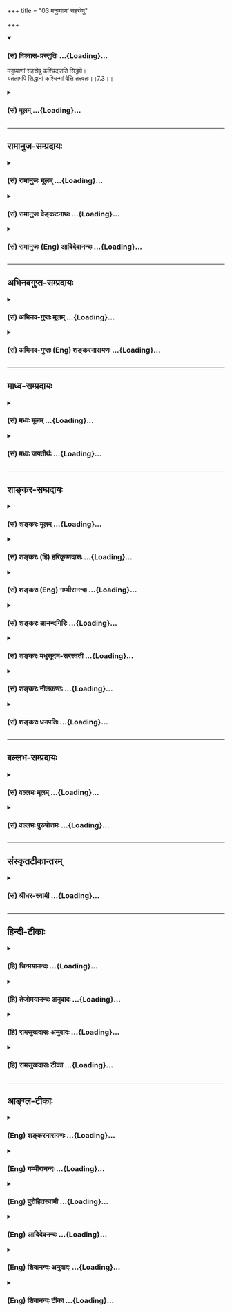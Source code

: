 +++
title = "03 मनुष्याणां सहस्रेषु"

+++
<div class="js_include" newlevelforh1="3" title="(सं) विश्वास-प्रस्तुतिः" unfilled url="/purANam/mahAbhAratam/06-bhIShma-parva/02-bhagavad-gItA-parva/saMskRtam/vishvAsa-prastutiH/07_jnAna-vijnAna-yogaH/03_manuShyANAM_sahas.md">
<details open><summary><h3>(सं) विश्वास-प्रस्तुतिः ...{Loading}...</h3></summary>

मनुष्याणां सहस्रेषु कश्चिद्यतति सिद्धये।  
यततामपि सिद्धानां कश्चिन्मां वेत्ति तत्त्वतः।।7.3।।
</details>
</div>
<div class="js_include collapsed" newlevelforh1="3" title="(सं) मूलम्" unfilled url="/purANam/mahAbhAratam/06-bhIShma-parva/02-bhagavad-gItA-parva/saMskRtam/mUlam/07_jnAna-vijnAna-yogaH/03_manuShyANAM_sahas.md">
<details><summary><h3>(सं) मूलम् ...{Loading}...</h3></summary>

मनुष्याणां सहस्रेषु कश्चिद्यतति सिद्धये।  
यततामपि सिद्धानां कश्चिन्मां वेत्ति तत्त्वतः।।7.3।।
</details>
</div>


_________________
## रामानुज-सम्प्रदायः
<div class="js_include collapsed" newlevelforh1="3" title="(सं) रामानुजः मूलम्" unfilled url="/purANam/mahAbhAratam/06-bhIShma-parva/02-bhagavad-gItA-parva/saMskRtam/rAmAnujaH/mUlam/07_jnAna-vijnAna-yogaH/03_manuShyANAM_sahas.md">
<details><summary><h3>(सं) रामानुजः मूलम् ...{Loading}...</h3></summary>

।।7.3।। मनुष्याः शास्त्राधिकारयोग्याः तेषां **सहस्रेषु कश्चिद्** एव
सिद्धिपर्यन्तं यतते। सिद्धिपर्यन्तं यतमानानां सहस्रेषु **कश्चिद्** एव
**मां** विदित्वा मत्तः सिद्धये यतते। मद्विदां सहस्रेषु **तत्त्वतो**
यथावत्स्थितं **मां वेत्ति** न कश्चिद् इति अभिप्रायः। स महात्मा सुदुर्लभः
(गीता 7।19)मां तु वेद न कश्चन (गीता 7।26) इति हि वक्ष्यते।

</details>
</div>
<div class="js_include collapsed" newlevelforh1="3" title="(सं) रामानुजः वेङ्कटनाथः" unfilled url="/purANam/mahAbhAratam/06-bhIShma-parva/02-bhagavad-gItA-parva/saMskRtam/rAmAnujaH/venkaTanAthaH/07_jnAna-vijnAna-yogaH/03_manuShyANAM_sahas.md">
<details><summary><h3>(सं) रामानुजः वेङ्कटनाथः ...{Loading}...</h3></summary>

  
  
।।7.3।। पुनरपि प्रकारान्तरेण प्रशंसा क्रियत इत्यभिप्रायेणाह
वक्ष्यमाणस्येति। मनुष्यशब्दोऽत्र न जातिविशेषाभिप्रायः
देवादीनामप्यधिकारस्य शारीरके समर्थितत्वात्। अतः
सिद्ध्यर्थयतनयोग्यमात्राभिप्राय इति दर्शयतिशास्त्राधिकारयोग्या इति।
सिद्ध्यर्थयतनमात्रं प्रायेण सर्वसाधारणम् अतःसिद्धये इत्यस्यकश्चित्
इत्युक्तविशेषान्वयायसिद्धिपर्यन्तमित्युक्तम्। मां वेत्ति इत्युक्तवेदनस्य
तदधीनसिद्धिपर्यन्तयतनार्थत्वंयततामपि सिद्धानाम्
इत्यनुवादेनाभिप्रेतमित्याहमां विदित्वा मत्तः सिद्धये यतत इति।
प्राप्यस्यैव प्रापकत्वादिकमिह तत्त्वम्। तत्त्वतः इति विशिष्टं वेदनं
सामान्यतोऽपि वेदनमात्रे सत्येव हि भवति अतोयततामपि सिद्धानां कश्चिन्मां
वेत्तिमद्विधेषु कश्चिन्मां तत्त्वतो वेत्ति इति वाक्यद्वयं
विवक्षितमित्यभिप्रायेणसिद्धिपर्यन्तं
यतमानानामित्यादिवाक्यभेदः। कश्चिन्मां वेत्ति इत्यत्र कश्चिदेव वेत्ति न
द्वाविति विवक्षा व्यासभीष्माद्यनेकदर्शनादयुक्ता। कश्चिद्वेत्त्येवेति
विवक्षा चात्र निरर्थका दौर्लभ्यवचनविरुद्धा च
अतोऽर्थस्वभावाद्वक्ष्यमाणसंवादाच्च फलितं दुर्लभत्वाभिप्रायं दर्शयति न
कश्चिदिति।  
  

</details>
</div>
<div class="js_include collapsed" newlevelforh1="3" title="(सं) रामानुजः (Eng) आदिदेवानन्दः" unfilled url="/purANam/mahAbhAratam/06-bhIShma-parva/02-bhagavad-gItA-parva/saMskRtam/rAmAnujaH/english/AdidevAnandaH/07_jnAna-vijnAna-yogaH/03_manuShyANAM_sahas.md">
<details><summary><h3>(सं) रामानुजः (Eng) आदिदेवानन्दः ...{Loading}...</h3></summary>

7.3 'Men', i.e., those who are alified for observing the ;nds of the
Sastras - among thousands of such men, only some one strives till the
attainment of perfection. Among thousands who strive till the attainment
of perfection, some one only, understanding Me, strives to attain
success through Me (i.e., through My grace). Among thousands of those
who might know Me, some one only knows Me in reality, as I am. In other
words, there is no one who is capable of knowing Me as I am, i.e., as
distinguished from all other entities, as implied in the expression
Vijnana. Sri Krsna will declare later on: 'It is very hard to find such
a great-souled person' (7.19), and 'But no one knows Me' (7.26).

</details>
</div>


_________________
## अभिनवगुप्त-सम्प्रदायः
<div class="js_include collapsed" newlevelforh1="3" title="(सं) अभिनव-गुप्तः मूलम्" unfilled url="/purANam/mahAbhAratam/06-bhIShma-parva/02-bhagavad-gItA-parva/saMskRtam/abhinava-guptaH/mUlam/07_jnAna-vijnAna-yogaH/03_manuShyANAM_sahas.md">
<details><summary><h3>(सं) अभिनव-गुप्तः मूलम् ...{Loading}...</h3></summary>

।।7.3।। मनुष्याणामिति। अस्य च वस्तुनः सर्वो न योग्यः इत्यनेन दुर्लभत्वात्
यत्नसेव्यतामाह+++(N यत्नः सेव्यतामित्याह)+++।

</details>
</div>
<div class="js_include collapsed" newlevelforh1="3" title="(सं) अभिनव-गुप्तः (Eng) शङ्करनारायणः" unfilled url="/purANam/mahAbhAratam/06-bhIShma-parva/02-bhagavad-gItA-parva/saMskRtam/abhinava-guptaH/english/shankaranArAyaNaH/07_jnAna-vijnAna-yogaH/03_manuShyANAM_sahas.md">
<details><summary><h3>(सं) अभिनव-गुप्तः (Eng) शङ्करनारायणः ...{Loading}...</h3></summary>

7.3 Manusyanam etc. All \[persons\] are not fit for this subject. By
this statement, \[the Bhagavat\] has declared that, as the subject is
difficult to grasp, it is to be learnt with effort.

</details>
</div>


_________________
## माध्व-सम्प्रदायः
<div class="js_include collapsed" newlevelforh1="3" title="(सं) मध्वः मूलम्" unfilled url="/purANam/mahAbhAratam/06-bhIShma-parva/02-bhagavad-gItA-parva/saMskRtam/madhvaH/mUlam/07_jnAna-vijnAna-yogaH/03_manuShyANAM_sahas.md">
<details><summary><h3>(सं) मध्वः मूलम् ...{Loading}...</h3></summary>

।।7.3।। दौर्लभ्यं ज्ञानस्याह मनुष्याणामिति।

</details>
</div>
<div class="js_include collapsed" newlevelforh1="3" title="(सं) मध्वः जयतीर्थः" unfilled url="/purANam/mahAbhAratam/06-bhIShma-parva/02-bhagavad-gItA-parva/saMskRtam/madhvaH/jayatIrthaH/07_jnAna-vijnAna-yogaH/03_manuShyANAM_sahas.md">
<details><summary><h3>(सं) मध्वः जयतीर्थः ...{Loading}...</h3></summary>

।।7.3।। ननु ज्ञानादिवचनं प्रतिज्ञाय यत्किञ्चित्कथमुच्यते इत्यत आह
**दौर्लभ्यमि**ति। श्रोतुरादरजननार्थमिति शेषः। ज्ञानस्य दौर्लभ्ये
विज्ञानस्य तत्सुतराम्।

</details>
</div>


_________________
## शाङ्कर-सम्प्रदायः
<div class="js_include collapsed" newlevelforh1="3" title="(सं) शङ्करः मूलम्" unfilled url="/purANam/mahAbhAratam/06-bhIShma-parva/02-bhagavad-gItA-parva/saMskRtam/shankaraH/mUlam/07_jnAna-vijnAna-yogaH/03_manuShyANAM_sahas.md">
<details><summary><h3>(सं) शङ्करः मूलम् ...{Loading}...</h3></summary>

।।7.3।। **मनुष्याणां** मध्ये **सहस्रेषु** अनेकेषु **कश्चित् यतति**
प्रयत्नं करोति **सिद्धये** सिद्ध्यर्थम्। तेषां **यततामपि सिद्धानाम्**
सिद्धा एव हि ते ये मोक्षाय यतन्ते तेषां **कश्चित्** एव हि **मां वेत्ति
तत्त्वतः** यथावत्।। श्रोतारं प्ररोचनेन अभिमुखीकृत्याह

</details>
</div>
<div class="js_include collapsed" newlevelforh1="3" title="(सं) शङ्करः (हि) हरिकृष्णदासः" unfilled url="/purANam/mahAbhAratam/06-bhIShma-parva/02-bhagavad-gItA-parva/saMskRtam/shankaraH/hindI/harikRShNadAsaH/07_jnAna-vijnAna-yogaH/03_manuShyANAM_sahas.md">
<details><summary><h3>(सं) शङ्करः (हि) हरिकृष्णदासः ...{Loading}...</h3></summary>

।।7.3।। यह ( दुलर्भ ) कैसे है सो कहते हैं हजारों मनुष्योंमें कोई एक ही (
मोक्षरूप ) सिद्धिके लिये प्रयत्न करता है और उन यत्न करनेवाले सिद्धोंमें
भी जो मोक्षके लिये यत्न करते हैं वे ( एक तरहसे ) सिद्ध ही हैं उनमें भी
कोई एक ही मुझे तत्त्वसे यथार्थ जान पाता है।

</details>
</div>
<div class="js_include collapsed" newlevelforh1="3" title="(सं) शङ्करः (Eng) गम्भीरानन्दः" unfilled url="/purANam/mahAbhAratam/06-bhIShma-parva/02-bhagavad-gItA-parva/saMskRtam/shankaraH/english/gambhIrAnandaH/07_jnAna-vijnAna-yogaH/03_manuShyANAM_sahas.md">
<details><summary><h3>(सं) शङ्करः (Eng) गम्भीरानन्दः ...{Loading}...</h3></summary>

7.3 Sahasresu manusyanam, among thousands, among a multitude of men;
kascit, a rare one; yatati, endeavours; siddhaye, for perfection. \[For
perfection: for the rise of Knowledge through the purification of the
mind.\] Siddhanam api, even of the perfected one; yatatam, who are
diligent-they (those diligent ones themselves) being (considered to be)
verily perfect because they are striving for Liberation; of them-;
kascit, one perchance, indeed; vetti, knows; mam, Me; tattvatah, in
truth. Having drawn the attention of the hearer by arousing interest,
the Lord says:

</details>
</div>
<div class="js_include collapsed" newlevelforh1="3" title="(सं) शङ्करः आनन्दगिरिः" unfilled url="/purANam/mahAbhAratam/06-bhIShma-parva/02-bhagavad-gItA-parva/saMskRtam/shankaraH/AnandagiriH/07_jnAna-vijnAna-yogaH/03_manuShyANAM_sahas.md">
<details><summary><h3>(सं) शङ्करः आनन्दगिरिः ...{Loading}...</h3></summary>

।।7.3।। ज्ञानस्य दुर्लभत्वं प्रश्नपूर्वकं प्रकटयति **कथमित्यादिना।**
सहस्रशब्दस्य बहुवाचकत्वमुपेत्य व्याकरोति **अनेकेष्विति।** सिद्धये
सत्त्वशुद्धिद्वारा ज्ञानोत्पत्त्यर्थमित्यर्थः। सिद्ध्यर्थं यतमानानां कथं
सिद्धत्वमित्याशङ्क्याह **सिद्धा एवेति।** सर्वेषामेव तेषां
ज्ञानोदयात्तस्य सुलभत्वमित्याशङ्क्याह **तेषामिति।**

</details>
</div>
<div class="js_include collapsed" newlevelforh1="3" title="(सं) शङ्करः मधुसूदन-सरस्वती" unfilled url="/purANam/mahAbhAratam/06-bhIShma-parva/02-bhagavad-gItA-parva/saMskRtam/shankaraH/madhusUdana-sarasvatI/07_jnAna-vijnAna-yogaH/03_manuShyANAM_sahas.md">
<details><summary><h3>(सं) शङ्करः मधुसूदन-सरस्वती ...{Loading}...</h3></summary>

।।7.3।। अतिदुर्लभं चैतन्मदनुग्रहमन्तरेण महाफलं ज्ञानम् यतः मनुष्याणां
शास्त्रीयज्ञानकर्मयोग्यानां सहस्रेषु मध्ये
कश्चिदेकोऽनेकजन्मकृतसुकृतसमासादितनित्यानित्यवस्तुविवेकः सन् यतति यतते
सिद्धये सत्त्वशुद्धिद्वारा ज्ञानोत्पत्तये। यततां यतमानानां ज्ञानाय
सिद्धानां प्रागर्जितसुकृतानां साधकानामपि मध्ये कश्चिदेकः
श्रवणमनननिदिध्यासनपरिपाकान्ते मामीश्वरं वेत्ति साक्षात्करोति तत्त्वतः
प्रत्यगभेदेन तत्त्वमसीत्यादिगुरूपदिष्टमहावाक्येभ्यः। अनेकेषु
मनुष्येष्वात्मज्ञानसाधनानुष्ठायी परमदुर्लभः। साधनानुष्ठायिष्वपि मध्ये
फलभागी परमदुर्लभ इति किं वक्तव्यमस्य ज्ञानस्य माहात्म्यमित्यभिप्रायः।

</details>
</div>
<div class="js_include collapsed" newlevelforh1="3" title="(सं) शङ्करः नीलकण्ठः" unfilled url="/purANam/mahAbhAratam/06-bhIShma-parva/02-bhagavad-gItA-parva/saMskRtam/shankaraH/nIlakaNThaH/07_jnAna-vijnAna-yogaH/03_manuShyANAM_sahas.md">
<details><summary><h3>(सं) शङ्करः नीलकण्ठः ...{Loading}...</h3></summary>

।।7.3।। एतदेव ज्ञानं दौर्लभ्यप्रदर्शनेन स्तौति **मनुष्याणामिति।** यततां
यतमानानाम्।

</details>
</div>
<div class="js_include collapsed" newlevelforh1="3" title="(सं) शङ्करः धनपतिः" unfilled url="/purANam/mahAbhAratam/06-bhIShma-parva/02-bhagavad-gItA-parva/saMskRtam/shankaraH/dhanapatiH/07_jnAna-vijnAna-yogaH/03_manuShyANAM_sahas.md">
<details><summary><h3>(सं) शङ्करः धनपतिः ...{Loading}...</h3></summary>

।।7.3।। अतो मद्विषयं तत्त्वज्ञानं सार्वज्ञ्यसंपादकत्वादतिदुर्लभमित्याह
मनुष्याणामिति। मनुष्याणामनेकयोनिषु पुण्यवशाल्लब्धदेहानां सहस्त्रेषु
असंख्यातेषुशतं सहस्त्रं लक्षं च सर्वमक्षय्यवाचकम् इत्युक्तेः।
अक्षय्यमित्यस्यासंख्यातमित्यर्थः।
कश्चिदनेकजन्मार्जितपुण्यपुञ्जवशाल्लब्धविवेकादिसाधनो यतते यत्नं
श्रवणादिरुपं करोति। यततामपि यतमानानामपि सिद्धानां मुमुक्षणाम्।
साधकत्वेऽपि सिद्धत्वकथनं तेषामुत्कर्षद्योतनार्थम्। अपरे तु सिद्धये
आत्मज्ञानाय यतते। यततामपि सहस्त्रेषु कश्चिदेव प्रकृष्टपुण्यवशादात्मानं
वेत्ति तादृशानामप्यात्मज्ञानसिद्धानां सहस्त्रेषु कश्चिदेव मां परमात्मानं
मत्प्रसादेन तत्त्वतो वेत्तीति वर्णयन्ति। अस्मिन्पक्षे
मुख्यसिद्धशब्दार्थालाभस्त्वस्त्येवात्मपदाध्याहारस्य कश्चिदत्यस्य
वेत्तीत्यस्य चावृत्तेरध्याहारस्य वा क्लेशोऽतिरिच्यते इत्ययं
षक्षश्चिन्त्यः। तेषां मध्ये कश्चितेव मां परमेश्वरं तत्त्वतो
यथावतस्वाभिन्नत्वेन वेत्ति जानाति।

</details>
</div>


_________________
## वल्लभ-सम्प्रदायः
<div class="js_include collapsed" newlevelforh1="3" title="(सं) वल्लभः मूलम्" unfilled url="/purANam/mahAbhAratam/06-bhIShma-parva/02-bhagavad-gItA-parva/saMskRtam/vallabhaH/mUlam/07_jnAna-vijnAna-yogaH/03_manuShyANAM_sahas.md">
<details><summary><h3>(सं) वल्लभः मूलम् ...{Loading}...</h3></summary>

।।7.3।। यतः मनुष्याणामिति। आत्मतत्त्वज्ञानाय कश्चिद्यतति। तादृशानामपि
मध्ये मां भगवन्तं परमात्मानं सर्वधर्माश्रयमीश्वरं तत्त्वतः
निरतिशयमहिमत्वतः कश्चिदेव व्यासवामदेवशुकादिर्वेत्ति न सर्वः।
अतस्तन्मदीयं ज्ञानं ते वक्ष्यामीत्यर्थः।

</details>
</div>
<div class="js_include collapsed" newlevelforh1="3" title="(सं) वल्लभः पुरुषोत्तमः" unfilled url="/purANam/mahAbhAratam/06-bhIShma-parva/02-bhagavad-gItA-parva/saMskRtam/vallabhaH/puruShottamaH/07_jnAna-vijnAna-yogaH/03_manuShyANAM_sahas.md">
<details><summary><h3>(सं) वल्लभः पुरुषोत्तमः ...{Loading}...</h3></summary>

  
  
।।7.3।। ज्ञातव्यं कुतो नावशिष्यते इत्यत आह मनुष्याणामिति। पूर्वं तु
भगवत्सन्निधानान्निस्सृतानां जीवानां मध्ये मनुष्यत्वं प्राप्तानामेव
भजनाधिकारस्तत्प्राप्तिश्च दास्यदानानुग्रहैकसाध्या तत्प्राप्त्यनन्तरं च
भावार्थं समर्पितस्य देहस्य तदाप्त्यर्थं लीलया प्राकट्यमतिदुर्लभं तत्रापि
भावसेवया प्रीतेन भगवदुक्तस्वस्वरूपज्ञानमतिदुर्लभम्।
एतत्सर्वसिद्धिर्यज्ज्ञानेन भवति तज्ज्ञाने न किञ्चिदवशिष्यते तदाह
मनुष्याणां सहस्रेषु भजनौपयिकप्राप्तदेहानां सहस्रेषु असङ्ख्यातेषु कश्चित्
दुर्लभो मदनुग्रहैकरूपः सिद्धये मत्सिद्धिस्वरूपनिमित्तं
यासिद्धिर्द्वितीयस्कन्धे अ.1 उक्ता तदर्थं यतति यत्नवान् भवति। यततामपि
यत्नं कुर्वतामपि सिद्धानां मध्ये कश्चित्
स्वरमणेच्छादिभावरहितस्तत्स्वरूपात्मकधामरममाणं मां
तत्त्वतस्तदनुग्रहैकलभ्यत्वेन वेत्ति जानाति। यत एतज्ज्ञानमतिदुर्लभम्।
यज्ज्ञानान्तरं न किञ्चिदवशिष्यते तन्मया त्वदर्थमुच्यत इति भावः।  
  

</details>
</div>


_________________
## संस्कृतटीकान्तरम्
<div class="js_include collapsed" newlevelforh1="3" title="(सं) श्रीधर-स्वामी" unfilled url="/purANam/mahAbhAratam/06-bhIShma-parva/02-bhagavad-gItA-parva/saMskRtam/shrIdhara-svAmI/07_jnAna-vijnAna-yogaH/03_manuShyANAM_sahas.md">
<details><summary><h3>(सं) श्रीधर-स्वामी ...{Loading}...</h3></summary>

।।7.3।। मद्भक्तिं विना तु मज्ज्ञानं दुर्लभमित्याह **मनुष्याणामिति।**
असंख्यातानां जीवानां मध्ये मनुष्यव्यतिरिक्तानां श्रेयसि प्रवृत्तिरेव
नास्ति मनुष्याणां तु सहस्रेषु मध्ये कश्चिदेव प्रकृष्टपुण्यवशात्सिद्धये
आत्मज्ञानाय प्रयतते प्रयत्नं कुर्वतामपि सहस्रेषु कश्चिदेव
प्रकृष्टपुण्यवशादात्मानं वेत्ति तादृशानां चात्मज्ञानसिद्धानां सहस्रेषु
कश्चिदेव मां परमात्मानं मत्प्रसादेन तत्त्वतो वेत्ति तदेवमतिदुर्लभमपि
मज्ज्ञानं तुभ्यमहं वक्ष्यामीत्यर्थः।

</details>
</div>


_________________
## हिन्दी-टीकाः
<div class="js_include collapsed" newlevelforh1="3" title="(हि) चिन्मयानन्दः" unfilled url="/purANam/mahAbhAratam/06-bhIShma-parva/02-bhagavad-gItA-parva/hindI/chinmayAnandaH/07_jnAna-vijnAna-yogaH/03_manuShyANAM_sahas.md">
<details><summary><h3>(हि) चिन्मयानन्दः ...{Loading}...</h3></summary>

।।7.3।। भारतीय आध्यात्मिक साहित्य में भिन्नभिन्न आचार्यों ने विभिन्न
प्रकार से बारम्बार इस विचार को दोहराया है कि आत्मज्ञान तथा उसका अपरोक्ष
अनुभव प्राप्त करने वाले साधक विरले ही होते हैं। इसके पूर्व भी हमें यह
बताया गया था कि वेदान्त के सिद्धांतों को भी एक आश्चर्य के समान सुना तथा
समझा जाता है। उपनिषदों में भी इसीतथ्य का ऋषियों ने वर्णन किया है। यहाँ
भगवान् श्रीकृष्ण के अनुसार आत्मज्ञान की प्राप्ति का उत्तरदायितत्व साधक
पर ही निर्भर है। यदि कोई साधक इस अनुभव को प्राप्त नहीं कर पाता है तो
उसका एकमात्र कारण आवश्यक पुरुषार्थ का अभाव है। वेदान्त अध्यात्म विषयक
विज्ञान होने के कारण हमारे लिए अपने अवगुणों का ज्ञानमात्र पर्याप्त नहीं
है वरन् उसकी निवृत्ति के लिए और आत्मबल की वृद्धि के लिए आवश्यक है कि हम
वेदान्त ज्ञान को अपने जीवन में उतारने का भी सदैव प्रयत्न करें। यह एक
सर्वविदित तथ्य है कि किसी विरले पुरुष में ही आत्मोन्नति की तीव्र अभिलाषा
होती है जिसके लिए वह अपना सर्वस्व अर्पण करने को तत्पर रहता है। सहस्रों
मनुष्यों में से जो लोग वेदान्त का श्रवण करते हैं तथा सम्भवत बौद्धिक स्तर
पर तत्प्रतिपादित समस्त सिद्धांतों को समझते भी हैं उनमें भी कोईकोई पुरुष
ऐसे ही होते हैं जो आध्यात्मिक जीवन पद्धति को पूर्णतया अपनाते हैं ऐसे
प्रयत्नशील साधकों में से कोई एक साधक मुझे तत्त्व से जानता है। इसके अनेक
कारण हैं। जब शिष्य उत्साहपूर्वक एकाग्रचित्त होकर सद्गुरु के उपदेश का
श्रवण करता है तब वह स्वयं किसी सीमा तक ऊँचा उठ भी सकता है। परन्तु हो
सकता है कि सत्य के द्वार तक पहुँचकर भी वह किसी सूक्ष्म एवं अज्ञात
अभिलाषा अथवा अनजाने गर्व के कारण अपनी प्रगति के मार्ग को अवरुद्ध कर ले
और इस प्रकार सत्य के दर्शन से वंचित ही रह जाय। इस दृष्टि से ईसामसीह की
यह घोषणा अर्थपूर्ण है कि एक धनवान् व्यक्ति के स्वर्ग द्वार में प्रवेख
करने की अपेक्षा एक ऊँट सुई के छिद्र से सरलता से प्रवेश करके बाहर निकल
सकता है। यहाँ धन शब्द से अभिप्राय मन में संचित वासनाओं से है न कि लौकिक
सम्पत्ति से। जब तक मन पूर्णत्ाया वासनारहित होकर शुद्ध नहीं हो जाता तब तक
वह सत्य के आनन्द का अनुभव नहीं कर सकता है। भगवान् श्रीकृष्ण की दृष्टि को
ध्यान में रखकर इस श्लोक पर विचार करने से उसका अर्थ यह प्रतीत होता है कि
विरले लोग ही वेदान्त का श्रवण करके उसके सिद्धांत को यथार्थ रूप में समझ
पाते हैं। उनमें भी ऐसे साधकों की संख्या बहुत कम ही होती है जिनमें सत्य
एवं शुद्धि का जीवन जीने के लिए लक्ष्य का आवश्यक ज्ञान मन की दृढ़ता
शारीरिक सहनशक्ति तथा प्रयत्न की सम्पन्नता हो। अर्जुन तथा गीता के
जिज्ञासु लोग ऐसे ही विरले पुरुष हैं जो आत्मज्ञान के अधिकारी हैं। उन्हें
भगवान् श्रीकृष्ण विज्ञान के सहित ज्ञान के उपदेश का वचन देते हैं जिससे
आत्मा का साक्षात् अनुभव हो सकता है। इस प्रकार श्रोता में इस ज्ञान के
प्रति रुचि उत्पन्न कराकर भगवान् आगे कहते हैं

</details>
</div>
<div class="js_include collapsed" newlevelforh1="3" title="(हि) तेजोमयानन्दः अनुवादः" unfilled url="/purANam/mahAbhAratam/06-bhIShma-parva/02-bhagavad-gItA-parva/hindI/tejomayAnandaH/anuvAdaH/07_jnAna-vijnAna-yogaH/03_manuShyANAM_sahas.md">
<details><summary><h3>(हि) तेजोमयानन्दः अनुवादः ...{Loading}...</h3></summary>

।।7.3।। सहस्रों मनुष्यों में कोई ही मनुष्य पूर्णत्व की सिद्धि के लिए
प्रयत्न करता है और उन प्रयत्नशील साधकों में भी कोई ही पुरुष मुझे तत्त्व
से जानता है।।  
  

</details>
</div>
<div class="js_include collapsed" newlevelforh1="3" title="(हि) रामसुखदासः अनुवादः" unfilled url="/purANam/mahAbhAratam/06-bhIShma-parva/02-bhagavad-gItA-parva/hindI/rAmasukhadAsaH/anuvAdaH/07_jnAna-vijnAna-yogaH/03_manuShyANAM_sahas.md">
<details><summary><h3>(हि) रामसुखदासः अनुवादः ...{Loading}...</h3></summary>

।।7.3।। हजारों मनुष्योंमें कोई एक वास्तविक सिद्धिके लिये यत्न करता है और
उन यत्न करनेवाले सिद्धोंमें कोई एक ही मुझे तत्त्वसे जानता है।

</details>
</div>
<div class="js_include collapsed" newlevelforh1="3" title="(हि) रामसुखदासः टीका" unfilled url="/purANam/mahAbhAratam/06-bhIShma-parva/02-bhagavad-gItA-parva/hindI/rAmasukhadAsaH/TIkA/07_jnAna-vijnAna-yogaH/03_manuShyANAM_sahas.md">
<details><summary><h3>(हि) रामसुखदासः टीका ...{Loading}...</h3></summary>

।।7.3।।***व्याख्या--*'मनुष्याणां सहस्रेषु कश्चिद्यतति
सिद्धये'--**(टिप्पणी प₀ 395.1) 'हजारों मनुष्योंमें' कोई एक ही मेरी
प्राप्तिके लिये यत्न करता है। तात्पर्य है कि जिनमें मनुष्यपना है अर्थात्
जिनमें पशुओंकी तरह खाना-पीना और ऐश-आराम करना नहीं है, वे ही वास्तवमें
मनुष्य हैं। उन मनुष्योंमें भी जो नीति और धर्मपर चलनेवाले हैं, ऐसे मनुष्य
हजारों हैं। उन हजारों मनुष्योंमें भी कोई एक ही सिद्धिके लिये **(टिप्पणी
प₀ 395.2)** यत्न करता है अर्थात् जिससे बढ़कर कोई लाभ नहीं, जिसमें दुःखका
लेश भी नहीं और आनन्दकी किञ्चिन्मात्र भी कमी नहीं, कमीकी सम्भावना ही
नहीं--ऐसे स्वतःसिद्ध नित्यतत्त्वकी प्राप्तिके लिये यत्न करता है। जो
परलोकमें स्वर्ग आदिकी प्राप्ति नहीं चाहता और इस लोकमें धन, मान, भोग,
कीर्ति आदि नहीं चाहता अर्थात् जो उत्पत्ति-विनाशशील वस्तुओंमें नहीं अटकता
और भोगे हुए भोगोंके तथा मान-बड़ाई, आदर-सत्कार आदिके संस्कार रहनेसे उन
विषयोंका सङ्ग होनेपर, उन विषयोंमें रुचि होते रहनेपर भी जो अपनी मान्यता,
उद्देश्य, विचार, सिद्धान्त आदिसे विचलित नहीं होता--ऐसा कोई एक पुरुष ही
सिद्धिके लिये यत्न करता है। इससे सिद्ध होता है कि परमात्मप्राप्तिरूप
सिद्धिके लिये यत्न करनेवाले अर्थात् दृढ़तासे उधर लगनेवाले बहुत कम मनुष्य
होते हैं। परमात्मप्राप्तिकी तरफ न लगनेमें कारण है--भोग और संग्रहमें लगना।
सांसारिक भोग-पदार्थोंमें केवल आरम्भमें ही सुख दीखता है। मनुष्य प्रायः
तत्काल सुख देनेवाले साधनोंमें ही लगते हैं। उनका परिणाम क्या होगा--इसपर
वे विचार करते ही नहीं। अगर वे भोग और ऐश्वर्यके परिणामपर विचार करने लग
जायँ कि 'भोग और संग्रहके अन्तमें कुछ नहीं मिलेगा, रीते रह जायँगे और उनकी
प्राप्तिके लिये किये हुए पाप-कर्मोंके फलस्वरूप चौरासी लाख योनियों तथा
नरकोंके रूपमें दुःख-ही-दुख मिलेगा', तो वे परमात्माके साधनमें लग जायँगे।
दूसरा कारण यह है कि प्रायः लोग सांसारिक भोगोंमें ही लगे रहते हैं।
उनमेंसे कुछ लोग संसारके भोगोंसे ऊँचे उठते भी हैं तो वे परलोकके स्वर्ग
आदि भोग-भूमियोंकी प्राप्तिमें लग जाते हैं। परन्तु अपना कल्याण हो जाय,
परमात्माकी प्राप्ति हो जाय--ऐसा दृढ़तासे विचार करके परमात्माकी तरफ
लगनेवाले लोग बहुत कम होते हैं। इतिहासमें भी देखते हैं तो सकामभावसे
तपस्या आदि साधन करनेवालोंके ही चरित्र विशेष आते हैं। कल्याणके लिये
तत्परतासे साधन करनेवालोंके चरित्र बहुत ही कम आते हैं। वास्तवमें
परमात्मतत्त्वकी प्राप्ति कठिन या दुर्लभ नहीं है, प्रत्युत इधर सच्ची
लगनसे तत्परतापूर्वक लगनेवाले बहुत कम हैं। इधर दृढ़तासे न लगनेमें
संयोगजन्य सुखकी तरफ आकृष्ट होना और परमात्मतत्त्वकी प्राप्तिके लिये
भविष्यकी आशा **(टिप्पणी प₀ 395.3)** रखना ही खास कारण है।  
  
**'यततामपि सिद्धानाम्' (टिप्पणी प₀ 395.4)--**यहाँ 'सिद्ध' शब्दसे उनको
लेना चाहिये, जिनका अन्तःकरण शुद्ध हो गया है और जो केवल एक भगवान्में ही
लग गये हैं। उन्हींको गीतामें 'महात्मा' कहा गया है। यद्यपि 'सब कुछ
परमात्मा ही है' ऐसा जाननेवाले तत्त्वज्ञ पुरुषको भी (7। 19में) महात्मा
कहा गया है, तथापि यहाँ तो वे ही महात्मा साधक लेने चाहिये, जो आसुरी
सम्पत्तिसे रहित होकर केवल दैवी सम्पत्तिका आश्रय लेकर अनन्यभावसे भगवान्का
भजन करते हैं (गीता 9। 13)। इसका कारण यह है कि वे यत्न करते
हैं--**'यतताम्। '**इसलिये यहाँ (7। 19 में वर्णित) तत्त्वज्ञ महात्माको
नहीं लेना चाहिये। यहाँ **'यतताम्'**पदका तात्पर्य मात्र बाह्य चेष्टाओंसे
नहीं है। इसका तात्पर्य है--भीतरमें केवल परमात्मप्राप्तिकी उत्कट उत्कण्ठा
लगना, स्वाभाविक ही लगन होना और स्वाभाविक ही आदरपूर्वक उन परमात्माका
चिन्तन होना।  
  
**'कश्चिन्मां वेत्ति तत्त्वतः'--**ऐसे यत्न करनेवालोंमें कोई एक ही मेरेको
तत्त्वसे जानता है। यहाँ 'कोई एक ही जानता है' ऐसा कहनेका यह बिलकुल
तात्पर्य नहीं है कि यत्न करनेवाले सब नहीं जानेंगे, प्रत्युत यहाँ इसका
तात्पर्य है कि प्रयत्नशील साधकोंमें वर्तमान समयमें कोई एक ही तत्त्वको
जाननेवाला मिलता है। कारण कि कोई एक ही उस तत्त्वको जानता है और वैसे ही
दूसरा कोई एक ही उस तत्त्वका विवेचन करता है--**'आश्चर्यवत्पश्यति
कश्चिदेनमाश्चर्यवद्वदति तथैव चान्यः'**(गीता 2। 29)। यहाँ **'तथैव
चान्यः'**(वैसे ही दूसरा कोई) कहनेका तात्पर्य न जाननेवाला नहीं है;
क्योंकि जो नहीं जानता है, वह क्या कहेगा और कैसे कहेगा; अतः 'दूसरा कोई'
कहनेका तात्पर्य है कि जाननेवालोंमेंसे कोई एक उसका विवेचन करनेवाला होता
है। दूसरे जितने भी जानकार हैं, वे स्वयं तो जानते हैं, पर विवेचन करनेमें,
दूसरोंको समझानेमें वे सब-के-सब समर्थ नहीं होते। प्रायः लोग इस (तीसरे)
श्लोकको तत्त्वकी कठिनता बतानेवाला मानते हैं। परन्तु वास्तवमें यह श्लोक
तत्त्वकी कठिनताके विषयमें नहीं है; क्योंकि परमात्म-तत्त्वकी प्राप्ति
कठिन नहीं है, प्रत्युत तत्त्वप्राप्तिकी उत्कट अभिलाषा होना और अभिलाषाकी
पूर्तिके लिये तत्त्वज्ञ जीवन्मुक्त महापुरुषोंका मिलना दुर्लभ है, कठिन
है। यहाँ भगवान् अर्जुनसे कहते हैं कि 'मैं कहूँगा और तू जानेगा,' तो
अर्जुन-जैसा अपने श्रेयका प्रश्न करनेवाला और भगवान-जैसा सर्वज्ञ कहनेका
मिलना दुर्लभ है। वास्तवमें देखा जाय तो केवल उत्कट अभिलाषा होना ही दुर्लभ
है। कारण कि अभिलाषा होनेपर उसको जाननेकी जिम्मेवारी भगवान्पर आ जाती
है। यहाँ **तत्त्वतः** कहनेका तात्पर्य है कि वह मेरे सगुण-निर्गुण,
साकार-निराकार, शिव, शक्ति, गणेश, सूर्य, विष्णु आदि रूपोंमें प्रकट
होनेवाले और समय-समयपर तरह-तरहके अवतार लेनेवाले मुझको तत्त्वसे जान लेता
है अर्थात् उसके जाननेमें किञ्चिन्मात्र भी सन्देह नहीं रहता और उसके
अनुभवमें एक परमात्मतत्त्वके सिवाय संसारकी किञ्चिन्मात्र भी सत्ता नहीं
रहती।  
  
***सम्बन्ध--***दूसरे श्लोकमें भगवान्ने ज्ञान-विज्ञान कहनेकी प्रतिज्ञा
की थी। उस प्रतिज्ञाके अनुसार अब भगवान् ज्ञान-विज्ञान कहनेका उपक्रम करते
हैं।

</details>
</div>


_________________
## आङ्ग्ल-टीकाः
<div class="js_include collapsed" newlevelforh1="3" title="(Eng) शङ्करनारायणः" unfilled url="/purANam/mahAbhAratam/06-bhIShma-parva/02-bhagavad-gItA-parva/english/shankaranArAyaNaH/07_jnAna-vijnAna-yogaH/03_manuShyANAM_sahas.md">
<details><summary><h3>(Eng) शङ्करनारायणः ...{Loading}...</h3></summary>

7.3. Among thousands of men, perchance, one makes effort for the
determined knowledge. Among those, having the determined knowledge-even
though they make effort-perchance one realises Me correctly.

</details>
</div>
<div class="js_include collapsed" newlevelforh1="3" title="(Eng) गम्भीरानन्दः" unfilled url="/purANam/mahAbhAratam/06-bhIShma-parva/02-bhagavad-gItA-parva/english/gambhIrAnandaH/07_jnAna-vijnAna-yogaH/03_manuShyANAM_sahas.md">
<details><summary><h3>(Eng) गम्भीरानन्दः ...{Loading}...</h3></summary>

7.3 Among thousands of men a rare one endeavours for perfection. Even of
the perfected ones who are diligent, one perchance knows Me in truth.

</details>
</div>
<div class="js_include collapsed" newlevelforh1="3" title="(Eng) पुरोहितस्वामी" unfilled url="/purANam/mahAbhAratam/06-bhIShma-parva/02-bhagavad-gItA-parva/english/purohitasvAmI/07_jnAna-vijnAna-yogaH/03_manuShyANAM_sahas.md">
<details><summary><h3>(Eng) पुरोहितस्वामी ...{Loading}...</h3></summary>

7.3 Among thousands of men scarcely one strives for perfection, and even
amongst those who gain occult powers, perchance but one knows me in
truth.

</details>
</div>
<div class="js_include collapsed" newlevelforh1="3" title="(Eng) आदिदेवनन्दः" unfilled url="/purANam/mahAbhAratam/06-bhIShma-parva/02-bhagavad-gItA-parva/english/AdidevanandaH/07_jnAna-vijnAna-yogaH/03_manuShyANAM_sahas.md">
<details><summary><h3>(Eng) आदिदेवनन्दः ...{Loading}...</h3></summary>

7.3 Among thousands of men, some one strives for perfection; even among
those who strive for perfection, some one only knows Me; and among those
who know Me, some one only knows Me in reality.

</details>
</div>
<div class="js_include collapsed" newlevelforh1="3" title="(Eng) शिवानन्दः अनुवादः" unfilled url="/purANam/mahAbhAratam/06-bhIShma-parva/02-bhagavad-gItA-parva/english/shivAnandaH/anuvAdaH/07_jnAna-vijnAna-yogaH/03_manuShyANAM_sahas.md">
<details><summary><h3>(Eng) शिवानन्दः अनुवादः ...{Loading}...</h3></summary>

7.3 Among thousands of men, one perchance strives for perfection; even
among those successful strivers, only one perchance knows Me in essence.

</details>
</div>
<div class="js_include collapsed" newlevelforh1="3" title="(Eng) शिवानन्दः टीका" unfilled url="/purANam/mahAbhAratam/06-bhIShma-parva/02-bhagavad-gItA-parva/english/shivAnandaH/TIkA/07_jnAna-vijnAna-yogaH/03_manuShyANAM_sahas.md">
<details><summary><h3>(Eng) शिवानन्दः टीका ...{Loading}...</h3></summary>

7.3 मनुष्याणाम् of men; सहस्रेषु among thousands; कश्चित् some one; यतति
strives; सिद्धये for perfection; यतताम् of the striving ones; अपि even;
सिद्धानाम् of the successful ones; कश्चित् some one; माम् Me; वेत्ति
knows; तत्त्वतः in essence.Commentary Mark how difficult it is to attain
to the knowledge of the Self or to how Brahman in essence. Siddhanam
literally means those who have attained to perfection (the perfected
ones) but here it means only those who strive to attain perfection.Those
who purchase diamonds; rubies or pearls are few. Those who study the
postgraduate course are few. Even so those who attempt for
Selfrealisation and who actually know the Truth in essence are few only.
The liberated ones (Jivanmuktas) are rare. Real Sadhakas are also rare.
The,knowledge of the Self bestows incalculable fruits on man; viz.;
immortality; eternal bliss; perennial joy and everlasting peace. It is
very difficult to attain to this knowledge of the Self. But a good and
earnest spiritual aspirant (Sadhaka) who is endowed with a strong
determination and iron resolve; and who is eipped with the four means to
salvation can easily obtain the knowledge of the Self.

</details>
</div>
